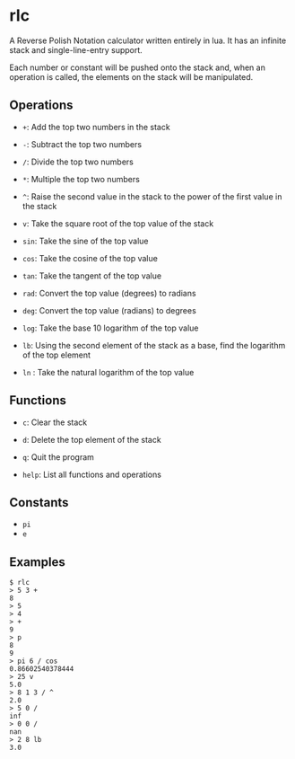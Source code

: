 # rlc

A Reverse Polish Notation calculator written entirely in lua. It has an infinite stack and single-line-entry support.

Each number or constant will be pushed onto the stack and, when an operation is called, the elements on the stack will be manipulated.

## Operations

* `+`: Add the top two numbers in the stack
* `-`: Subtract the top two numbers
* `/`: Divide the top two numbers
* `*`: Multiple the top two numbers
* `^`: Raise the second value in the stack to the power of the first value in the stack
* `v`: Take the square root of the top value of the stack

* `sin`: Take the sine of the top value
* `cos`: Take the cosine of the top value
* `tan`: Take the tangent of the top value
* `rad`: Convert the top value (degrees) to radians
* `deg`: Convert the top value (radians) to degrees
* `log`: Take the base 10 logarithm of the top value
* `lb`: Using the second element of the stack as a base, find the logarithm of the top element
* `ln` : Take the natural logarithm of the top value

## Functions

* `c`: Clear the stack
* `d`: Delete the top element of the stack
* `q`: Quit the program

* `help`: List all functions and operations

## Constants

* `pi`
* `e`

## Examples

```
$ rlc
> 5 3 +
8
> 5
> 4
> +
9
> p
8
9
> pi 6 / cos
0.86602540378444
> 25 v
5.0
> 8 1 3 / ^
2.0
> 5 0 /
inf
> 0 0 /
nan
> 2 8 lb
3.0
```
